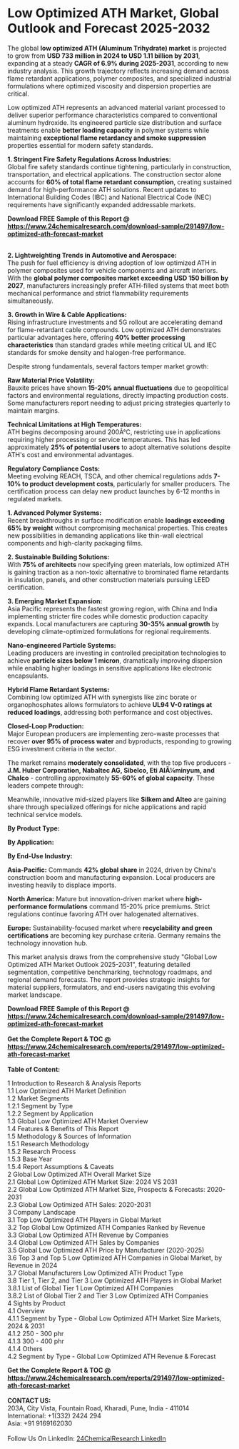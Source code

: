 <h1>Low Optimized ATH Market, Global Outlook and Forecast 2025-2032</h1><p>The global <strong>low optimized ATH (Aluminum Trihydrate) market</strong> is projected to grow from <strong>USD 733 million in 2024 to USD 1.11 billion by 2031</strong>, expanding at a steady <strong>CAGR of 6.9% during 2025-2031</strong>, according to new industry analysis. This growth trajectory reflects increasing demand across flame retardant applications, polymer composites, and specialized industrial formulations where optimized viscosity and dispersion properties are critical.</p><p>Low optimized ATH represents an advanced material variant processed to deliver superior performance characteristics compared to conventional aluminum hydroxide. Its engineered particle size distribution and surface treatments enable <strong>better loading capacity</strong> in polymer systems while maintaining <strong>exceptional flame retardancy and smoke suppression</strong> properties essential for modern safety standards.</p><p><strong>1. Stringent Fire Safety Regulations Across Industries:</strong><br>
Global fire safety standards continue tightening, particularly in construction, transportation, and electrical applications. The construction sector alone accounts for <strong>60% of total flame retardant consumption</strong>, creating sustained demand for high-performance ATH solutions. Recent updates to International Building Codes (IBC) and National Electrical Code (NEC) requirements have significantly expanded addressable markets.</p><div><b>Download FREE Sample of this Report @ 
            <a href="https://www.24chemicalresearch.com/download-sample/291497/low-optimized-ath-forecast-market">
            https://www.24chemicalresearch.com/download-sample/291497/low-optimized-ath-forecast-market</a></b></div><br><p><strong>2. Lightweighting Trends in Automotive and Aerospace:</strong><br>
The push for fuel efficiency is driving adoption of low optimized ATH in polymer composites used for vehicle components and aircraft interiors. With the <strong>global polymer composites market exceeding USD 150 billion by 2027</strong>, manufacturers increasingly prefer ATH-filled systems that meet both mechanical performance and strict flammability requirements simultaneously.</p><p><strong>3. Growth in Wire &amp; Cable Applications:</strong><br>
Rising infrastructure investments and 5G rollout are accelerating demand for flame-retardant cable compounds. Low optimized ATH demonstrates particular advantages here, offering <strong>40% better processing characteristics</strong> than standard grades while meeting critical UL and IEC standards for smoke density and halogen-free performance.</p><p>Despite strong fundamentals, several factors temper market growth:</p><p><strong>Raw Material Price Volatility:</strong><br>
	Bauxite prices have shown <strong>15-20% annual fluctuations</strong> due to geopolitical factors and environmental regulations, directly impacting production costs. Some manufacturers report needing to adjust pricing strategies quarterly to maintain margins.</p><p><strong>Technical Limitations at High Temperatures:</strong><br>
	ATH begins decomposing around 200Â°C, restricting use in applications requiring higher processing or service temperatures. This has led approximately <strong>25% of potential users</strong> to adopt alternative solutions despite ATH's cost and environmental advantages.</p><p><strong>Regulatory Compliance Costs:</strong><br>
	Meeting evolving REACH, TSCA, and other chemical regulations adds <strong>7-10% to product development costs</strong>, particularly for smaller producers. The certification process can delay new product launches by 6-12 months in regulated markets.</p><p><strong>1. Advanced Polymer Systems:</strong><br>
Recent breakthroughs in surface modification enable <strong>loadings exceeding 65% by weight</strong> without compromising mechanical properties. This creates new possibilities in demanding applications like thin-wall electrical components and high-clarity packaging films.</p><p><strong>2. Sustainable Building Solutions:</strong><br>
With <strong>75% of architects</strong> now specifying green materials, low optimized ATH is gaining traction as a non-toxic alternative to brominated flame retardants in insulation, panels, and other construction materials pursuing LEED certification.</p><p><strong>3. Emerging Market Expansion:</strong><br>
Asia Pacific represents the fastest growing region, with China and India implementing stricter fire codes while domestic production capacity expands. Local manufacturers are capturing <strong>30-35% annual growth</strong> by developing climate-optimized formulations for regional requirements.</p><p><strong>Nano-engineered Particle Systems:</strong><br>
	Leading producers are investing in controlled precipitation technologies to achieve <strong>particle sizes below 1 micron</strong>, dramatically improving dispersion while enabling higher loadings in sensitive applications like electronic encapsulants.</p><p><strong>Hybrid Flame Retardant Systems:</strong><br>
	Combining low optimized ATH with synergists like zinc borate or organophosphates allows formulators to achieve <strong>UL94 V-0 ratings at reduced loadings</strong>, addressing both performance and cost objectives.</p><p><strong>Closed-Loop Production:</strong><br>
	Major European producers are implementing zero-waste processes that recover <strong>over 95% of process water</strong> and byproducts, responding to growing ESG investment criteria in the sector.</p><p>The market remains <strong>moderately consolidated</strong>, with the top five producers - <strong>J.M. Huber Corporation, Nabaltec AG, Sibelco, Eti AlÃ¼minyum, and Chalco</strong> - controlling approximately <strong>55-60% of global capacity</strong>. These leaders compete through:</p><p>Meanwhile, innovative mid-sized players like <strong>Silkem and Alteo</strong> are gaining share through specialized offerings for niche applications and rapid technical service models.</p><p><strong>By Product Type:</strong></p><p><strong>By Application:</strong></p><p><strong>By End-Use Industry:</strong></p><p><strong>Asia-Pacific:</strong> Commands <strong>42% global share</strong> in 2024, driven by China's construction boom and manufacturing expansion. Local producers are investing heavily to displace imports.</p><p><strong>North America:</strong> Mature but innovation-driven market where <strong>high-performance formulations</strong> command 15-20% price premiums. Strict regulations continue favoring ATH over halogenated alternatives.</p><p><strong>Europe:</strong> Sustainability-focused market where <strong>recyclability and green certifications</strong> are becoming key purchase criteria. Germany remains the technology innovation hub.</p><p>This market analysis draws from the comprehensive study "Global Low Optimized ATH Market Outlook 2025-2031", featuring detailed segmentation, competitive benchmarking, technology roadmaps, and regional demand forecasts. The report provides strategic insights for material suppliers, formulators, and end-users navigating this evolving market landscape.</p><div><b>Download FREE Sample of this Report @ 
            <a href="https://www.24chemicalresearch.com/download-sample/291497/low-optimized-ath-forecast-market">
            https://www.24chemicalresearch.com/download-sample/291497/low-optimized-ath-forecast-market</a></b></div><br><div><b>Get the Complete Report & TOC @ 
            <a href="https://www.24chemicalresearch.com/reports/291497/low-optimized-ath-forecast-market">
            https://www.24chemicalresearch.com/reports/291497/low-optimized-ath-forecast-market</a></b></div><br>
            <b>Table of Content:</b><p>1 Introduction to Research & Analysis Reports<br />
 1.1 Low Optimized ATH Market Definition<br />
 1.2 Market Segments<br />
 1.2.1 Segment by Type<br />
 1.2.2 Segment by Application<br />
 1.3 Global Low Optimized ATH Market Overview<br />
 1.4 Features & Benefits of This Report<br />
 1.5 Methodology & Sources of Information<br />
 1.5.1 Research Methodology<br />
 1.5.2 Research Process<br />
 1.5.3 Base Year<br />
 1.5.4 Report Assumptions & Caveats<br />
2 Global Low Optimized ATH Overall Market Size<br />
 2.1 Global Low Optimized ATH Market Size: 2024 VS 2031<br />
 2.2 Global Low Optimized ATH Market Size, Prospects & Forecasts: 2020-2031<br />
 2.3 Global Low Optimized ATH Sales: 2020-2031<br />
3 Company Landscape<br />
 3.1 Top Low Optimized ATH Players in Global Market<br />
 3.2 Top Global Low Optimized ATH Companies Ranked by Revenue<br />
 3.3 Global Low Optimized ATH Revenue by Companies<br />
 3.4 Global Low Optimized ATH Sales by Companies<br />
 3.5 Global Low Optimized ATH Price by Manufacturer (2020-2025)<br />
 3.6 Top 3 and Top 5 Low Optimized ATH Companies in Global Market, by Revenue in 2024<br />
 3.7 Global Manufacturers Low Optimized ATH Product Type<br />
 3.8 Tier 1, Tier 2, and Tier 3 Low Optimized ATH Players in Global Market<br />
 3.8.1 List of Global Tier 1 Low Optimized ATH Companies<br />
 3.8.2 List of Global Tier 2 and Tier 3 Low Optimized ATH Companies<br />
4 Sights by Product<br />
 4.1 Overview<br />
 4.1.1 Segment by Type - Global Low Optimized ATH Market Size Markets, 2024 & 2031<br />
 4.1.2 250 - 300 phr<br />
 4.1.3 300 - 400 phr<br />
 4.1.4 Others<br />
 4.2 Segment by Type - Global Low Optimized ATH Revenue & Forecast</p><div><b>Get the Complete Report & TOC @ 
            <a href="https://www.24chemicalresearch.com/reports/291497/low-optimized-ath-forecast-market">
            https://www.24chemicalresearch.com/reports/291497/low-optimized-ath-forecast-market</a></b></div><br><b>CONTACT US:</b><br>
            203A, City Vista, Fountain Road, Kharadi, Pune, India - 411014<br>
            International: +1(332) 2424 294<br>
            Asia: +91 9169162030 <br><br>
            Follow Us On LinkedIn: <a href="https://www.linkedin.com/company/24chemicalresearch/">24ChemicalResearch LinkedIn</a>